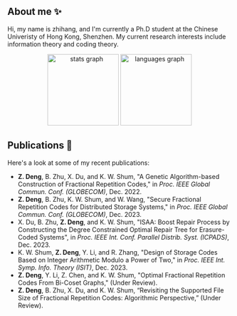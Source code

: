 ## About me ✨
Hi, my name is zhihang, and I'm currently a Ph.D student at the Chinese Univeristy of Hong Kong, Shenzhen.
My current research interests include information theory and coding theory.

<div align="center">
  <img src="https://github-readme-stats.vercel.app/api?username=zhihangdeng&hide_title=false&hide_rank=false&show_icons=true&include_all_commits=true&count_private=true&disable_animations=false&theme=default&locale=en&hide_border=false" height="160" alt="stats graph"  />
  <img src="https://github-readme-stats.vercel.app/api/top-langs?username=zhihangdeng&locale=en&hide_title=false&layout=compact&card_width=320&langs_count=5&theme=default&hide_border=false" height="160" alt="languages graph"  />
</div>

## Publications 📝
Here's a look at some of my recent publications:
- **Z. Deng**, B. Zhu, X. Du, and K. W. Shum, "A Genetic Algorithm-based Construction of Fractional Repetition Codes," in *Proc. IEEE Global Commun. Conf. (GLOBECOM)*, Dec. 2022.
- **Z. Deng**, B. Zhu, K. W. Shum, and W. Wang, "Secure Fractional Repetition Codes for Distributed Storage Systems," in *Proc. IEEE Global Commun. Conf. (GLOBECOM)*, Dec. 2023.
- X. Du, B. Zhu, **Z. Deng**, and K. W. Shum, "ISAA: Boost Repair Process by Constructing the Degree Constrained Optimal Repair Tree for Erasure-Coded Systems", in *Proc. IEEE Int. Conf. Parallel Distrib. Syst. (ICPADS)*, Dec. 2023.
- K. W. Shum, **Z. Deng**, Y. Li, and R. Zhang, "Design of Storage Codes Based on Integer Arithmetic Modulo a Power of Two," in *Proc. IEEE Int. Symp. Info. Theory (ISIT)*, Dec. 2023.
- **Z. Deng**, Y. Li, Z. Chen, and K. W. Shum, "Optimal Fractional Repetition Codes From Bi-Coset Graphs," (Under Review).
- **Z. Deng**, B. Zhu, X. Du, and K. W. Shum, “Revisiting the Supported File Size of Fractional Repetition Codes: Algorithmic Perspective,” (Under Review).

